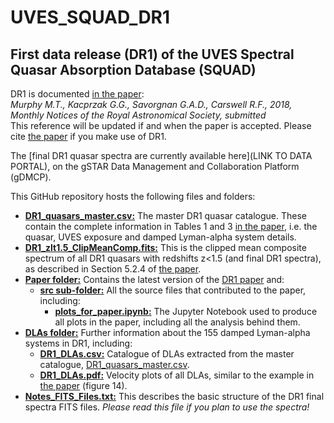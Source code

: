 # UVES_SQUAD_DR1
## First data release (DR1) of the UVES Spectral Quasar Absorption Database (SQUAD)

DR1 is documented [in the paper](Paper/paper_submitted_2018-08-10.pdf):  
*Murphy M.T., Kacprzak G.G., Savorgnan G.A.D., Carswell R.F.,
2018, Monthly Notices of the Royal Astronomical Society, submitted*  
This reference will be updated if and when the paper is accepted.
Please cite [the paper](Paper/paper_submitted_2018-08-10.pdf) if you make use of DR1.

The [final DR1 quasar spectra are currently available here](LINK TO DATA PORTAL), on the gSTAR Data Management and Collaboration Platform (gDMCP).

This GitHub repository hosts the following files and folders:
- [**DR1_quasars_master.csv:**](DR1_quasars_master.csv) The master DR1 quasar catalogue. These contain the complete information in Tables 1 and 3 [in the paper](Paper/paper_submitted_2018-08-10.pdf), i.e. the quasar, UVES exposure and damped Lyman-alpha system details.
- [**DR1_zlt1.5_ClipMeanComp.fits:**](DR1_zlt1.5_ClipMeanComp.fits) This is the clipped mean composite spectrum of all DR1 quasars with redshifts z<1.5 (and final DR1 spectra), as described in Section 5.2.4 of [the paper](Paper/paper_submitted_2018-08-10.pdf).
- [**Paper folder:**](Paper/) Contains the latest version of the [DR1 paper](Paper/paper_submitted_2018-08-10.pdf) and:
  - [**src sub-folder:**](Paper/src) All the source files that contributed to the paper, including:
    - [**plots_for_paper.ipynb:**](Paper/src/plots_for_paper.ipynb) The Jupyter Notebook used to produce all plots in the paper, including all the analysis behind them.
- [**DLAs folder:**](DLAs/) Further information about the 155 damped Lyman-alpha systems in DR1, including:
  - [**DR1_DLAs.csv:**](DLAs/) Catalogue of DLAs extracted from the master catalogue, [DR1_quasars_master.csv](DR1_quasars_master.csv).
  - [**DR1_DLAs.pdf:**](DLAs/) Velocity plots of all DLAs, similar to the example in [the paper](Paper/paper_submitted_2018-08-10.pdf) (figure 14).
- [**Notes_FITS_Files.txt:**](Notes_FITS_Files.txt) This describes the basic structure of the DR1 final spectra FITS files. *Please read this file if you plan to use the spectra!*
